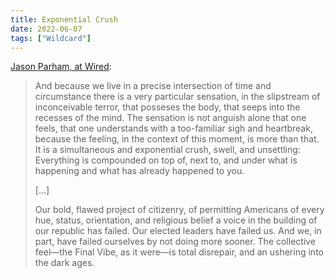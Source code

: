 ```yaml
---
title: Exponential Crush
date: 2022-06-07
tags: ["Wildcard"]
---
```


[Jason Parham, at Wired](https://www.wired.com/story/buffalo-uvalde-shootings-breaking-point):

> And because we live in a precise intersection of time and circumstance there is a very particular sensation, in the slipstream of inconceivable terror, that posseses the body, that seeps into the recesses of the mind. The sensation is not anguish alone that one feels, that one understands with a too-familiar sigh and heartbreak, because the feeling, in the context of this moment, is more than that. It is a simultaneous and exponential crush, swell, and unsettling: Everything is compounded on top of, next to, and under what is happening and what has already happened to you.
>
> [...]
>
> Our bold, flawed project of citizenry, of permitting Americans of every hue, status, orientation, and religious belief a voice in the building of our republic has failed. Our elected leaders have failed us. And we, in part, have failed ourselves by not doing more sooner. The collective feel—the Final Vibe, as it were—is total disrepair, and an ushering into the dark ages.
